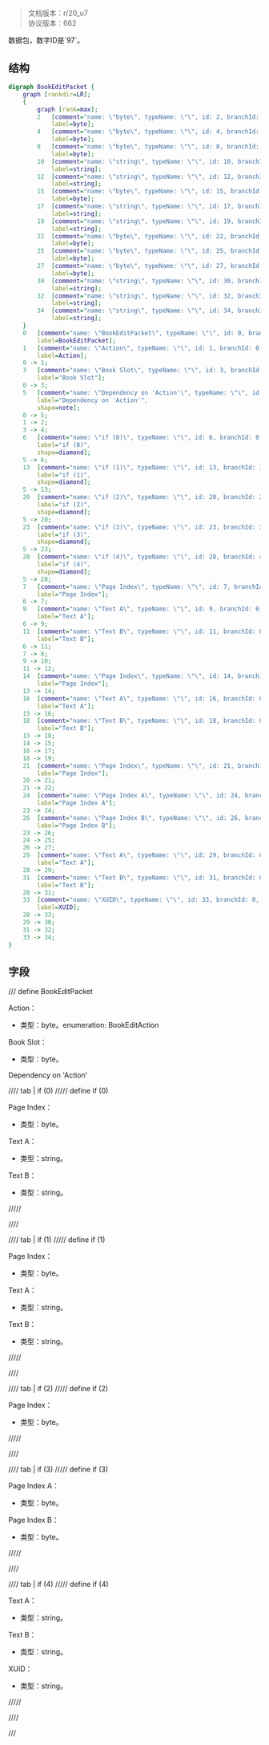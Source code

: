 # <!-- md:samp BookEditPacket -->

> 文档版本：r/20_u7<br/>协议版本：662

<!-- md:samp BookEditPacket -->数据包，数字ID是`97`。

## 结构

```dot
digraph BookEditPacket {
	graph [rankdir=LR];
	{
		graph [rank=max];
		2	[comment="name: \"byte\", typeName: \"\", id: 2, branchId: 0, recurseId: -1, attributes: 512, notes: \"\"",
			label=byte];
		4	[comment="name: \"byte\", typeName: \"\", id: 4, branchId: 0, recurseId: -1, attributes: 512, notes: \"\"",
			label=byte];
		8	[comment="name: \"byte\", typeName: \"\", id: 8, branchId: 0, recurseId: -1, attributes: 512, notes: \"\"",
			label=byte];
		10	[comment="name: \"string\", typeName: \"\", id: 10, branchId: 0, recurseId: -1, attributes: 512, notes: \"\"",
			label=string];
		12	[comment="name: \"string\", typeName: \"\", id: 12, branchId: 0, recurseId: -1, attributes: 512, notes: \"\"",
			label=string];
		15	[comment="name: \"byte\", typeName: \"\", id: 15, branchId: 0, recurseId: -1, attributes: 512, notes: \"\"",
			label=byte];
		17	[comment="name: \"string\", typeName: \"\", id: 17, branchId: 0, recurseId: -1, attributes: 512, notes: \"\"",
			label=string];
		19	[comment="name: \"string\", typeName: \"\", id: 19, branchId: 0, recurseId: -1, attributes: 512, notes: \"\"",
			label=string];
		22	[comment="name: \"byte\", typeName: \"\", id: 22, branchId: 0, recurseId: -1, attributes: 512, notes: \"\"",
			label=byte];
		25	[comment="name: \"byte\", typeName: \"\", id: 25, branchId: 0, recurseId: -1, attributes: 512, notes: \"\"",
			label=byte];
		27	[comment="name: \"byte\", typeName: \"\", id: 27, branchId: 0, recurseId: -1, attributes: 512, notes: \"\"",
			label=byte];
		30	[comment="name: \"string\", typeName: \"\", id: 30, branchId: 0, recurseId: -1, attributes: 512, notes: \"\"",
			label=string];
		32	[comment="name: \"string\", typeName: \"\", id: 32, branchId: 0, recurseId: -1, attributes: 512, notes: \"\"",
			label=string];
		34	[comment="name: \"string\", typeName: \"\", id: 34, branchId: 0, recurseId: -1, attributes: 512, notes: \"\"",
			label=string];
	}
	0	[comment="name: \"BookEditPacket\", typeName: \"\", id: 0, branchId: 97, recurseId: -1, attributes: 0, notes: \"\"",
		label=BookEditPacket];
	1	[comment="name: \"Action\", typeName: \"\", id: 1, branchId: 0, recurseId: -1, attributes: 0, notes: \"enumeration: BookEditAction\"",
		label=Action];
	0 -> 1;
	3	[comment="name: \"Book Slot\", typeName: \"\", id: 3, branchId: 0, recurseId: -1, attributes: 0, notes: \"\"",
		label="Book Slot"];
	0 -> 3;
	5	[comment="name: \"Dependency on 'Action'\", typeName: \"\", id: 5, branchId: 0, recurseId: -1, attributes: 2, notes: \"\"",
		label="Dependency on 'Action'",
		shape=note];
	0 -> 5;
	1 -> 2;
	3 -> 4;
	6	[comment="name: \"if (0)\", typeName: \"\", id: 6, branchId: 0, recurseId: -1, attributes: 4, notes: \"\"",
		label="if (0)",
		shape=diamond];
	5 -> 6;
	13	[comment="name: \"if (1)\", typeName: \"\", id: 13, branchId: 1, recurseId: -1, attributes: 4, notes: \"\"",
		label="if (1)",
		shape=diamond];
	5 -> 13;
	20	[comment="name: \"if (2)\", typeName: \"\", id: 20, branchId: 2, recurseId: -1, attributes: 4, notes: \"\"",
		label="if (2)",
		shape=diamond];
	5 -> 20;
	23	[comment="name: \"if (3)\", typeName: \"\", id: 23, branchId: 3, recurseId: -1, attributes: 4, notes: \"\"",
		label="if (3)",
		shape=diamond];
	5 -> 23;
	28	[comment="name: \"if (4)\", typeName: \"\", id: 28, branchId: 4, recurseId: -1, attributes: 4, notes: \"\"",
		label="if (4)",
		shape=diamond];
	5 -> 28;
	7	[comment="name: \"Page Index\", typeName: \"\", id: 7, branchId: 0, recurseId: -1, attributes: 0, notes: \"\"",
		label="Page Index"];
	6 -> 7;
	9	[comment="name: \"Text A\", typeName: \"\", id: 9, branchId: 0, recurseId: -1, attributes: 0, notes: \"\"",
		label="Text A"];
	6 -> 9;
	11	[comment="name: \"Text B\", typeName: \"\", id: 11, branchId: 0, recurseId: -1, attributes: 0, notes: \"\"",
		label="Text B"];
	6 -> 11;
	7 -> 8;
	9 -> 10;
	11 -> 12;
	14	[comment="name: \"Page Index\", typeName: \"\", id: 14, branchId: 0, recurseId: -1, attributes: 0, notes: \"\"",
		label="Page Index"];
	13 -> 14;
	16	[comment="name: \"Text A\", typeName: \"\", id: 16, branchId: 0, recurseId: -1, attributes: 0, notes: \"\"",
		label="Text A"];
	13 -> 16;
	18	[comment="name: \"Text B\", typeName: \"\", id: 18, branchId: 0, recurseId: -1, attributes: 0, notes: \"\"",
		label="Text B"];
	13 -> 18;
	14 -> 15;
	16 -> 17;
	18 -> 19;
	21	[comment="name: \"Page Index\", typeName: \"\", id: 21, branchId: 0, recurseId: -1, attributes: 0, notes: \"\"",
		label="Page Index"];
	20 -> 21;
	21 -> 22;
	24	[comment="name: \"Page Index A\", typeName: \"\", id: 24, branchId: 0, recurseId: -1, attributes: 0, notes: \"\"",
		label="Page Index A"];
	23 -> 24;
	26	[comment="name: \"Page Index B\", typeName: \"\", id: 26, branchId: 0, recurseId: -1, attributes: 0, notes: \"\"",
		label="Page Index B"];
	23 -> 26;
	24 -> 25;
	26 -> 27;
	29	[comment="name: \"Text A\", typeName: \"\", id: 29, branchId: 0, recurseId: -1, attributes: 0, notes: \"\"",
		label="Text A"];
	28 -> 29;
	31	[comment="name: \"Text B\", typeName: \"\", id: 31, branchId: 0, recurseId: -1, attributes: 0, notes: \"\"",
		label="Text B"];
	28 -> 31;
	33	[comment="name: \"XUID\", typeName: \"\", id: 33, branchId: 0, recurseId: -1, attributes: 0, notes: \"\"",
		label=XUID];
	28 -> 33;
	29 -> 30;
	31 -> 32;
	33 -> 34;
}

```

## 字段

/// define
BookEditPacket

Action：<!-- md:samp byte -->

- 类型：byte。enumeration: BookEditAction

Book Slot：<!-- md:samp byte -->

- 类型：byte。

Dependency on 'Action'

//// tab | if (0)
///// define
if (0)

Page Index：<!-- md:samp byte -->

- 类型：byte。

Text A：<!-- md:samp string -->

- 类型：string。

Text B：<!-- md:samp string -->

- 类型：string。


/////

////

//// tab | if (1)
///// define
if (1)

Page Index：<!-- md:samp byte -->

- 类型：byte。

Text A：<!-- md:samp string -->

- 类型：string。

Text B：<!-- md:samp string -->

- 类型：string。


/////

////

//// tab | if (2)
///// define
if (2)

Page Index：<!-- md:samp byte -->

- 类型：byte。


/////

////

//// tab | if (3)
///// define
if (3)

Page Index A：<!-- md:samp byte -->

- 类型：byte。

Page Index B：<!-- md:samp byte -->

- 类型：byte。


/////

////

//// tab | if (4)
///// define
if (4)

Text A：<!-- md:samp string -->

- 类型：string。

Text B：<!-- md:samp string -->

- 类型：string。

XUID：<!-- md:samp string -->

- 类型：string。


/////

////



///
